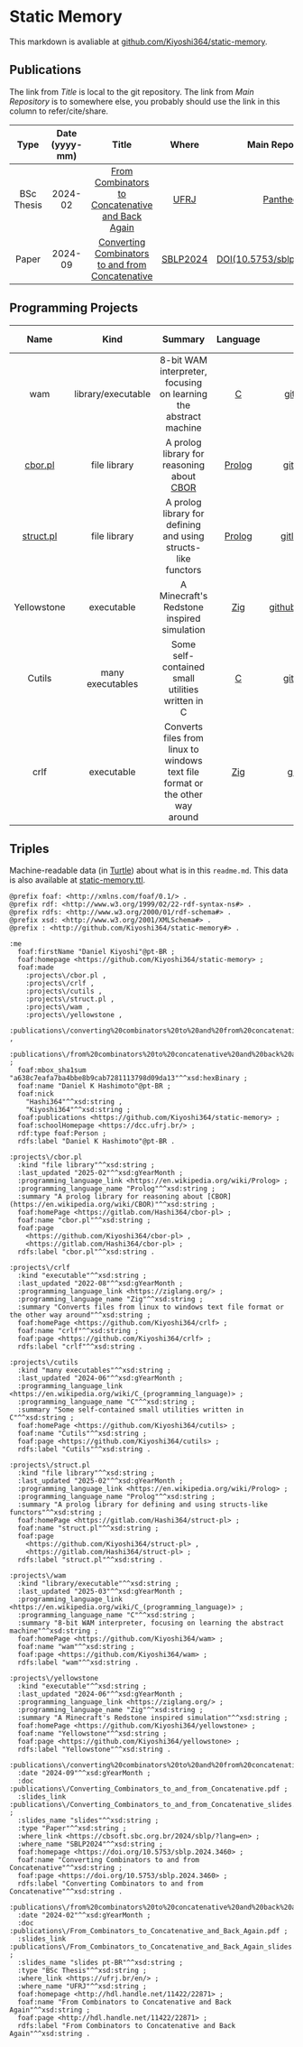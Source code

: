 # Static Memory

This markdown is avaliable at [github.com/Kiyoshi364/static-memory](github.com/Kiyoshi364/static-memory).

## Publications

The link from _Title_ is local to the git repository.
The link from _Main Repository_ is to somewhere else,
you probably should use the link in this column to refer/cite/share.

|Type|Date (yyyy-mm)|Title|Where|Main Repository|Slides|
|:---:|:---:|:---:|:---:|:---:|:---:|
|BSc Thesis|2024-02|[From Combinators to Concatenative and Back Again](./publications/From_Combinators_to_Concatenative_and_Back_Again.pdf)|[UFRJ](https://ufrj.br/en/)|[Pantheon](http://hdl.handle.net/11422/22871)|[slides pt-BR](./publications/From_Combinators_to_Concatenative_and_Back_Again_slides.pdf)|
|Paper|2024-09|[Converting Combinators to and from Concatenative](./publications/Converting_Combinators_to_and_from_Concatenative.pdf)|[SBLP2024](https://cbsoft.sbc.org.br/2024/sblp/?lang=en)|[DOI(10.5753/sblp.2024.3460)](https://doi.org/10.5753/sblp.2024.3460)|[slides](./publications/Converting_Combinators_to_and_from_Concatenative_slides.pdf)|


## Programming Projects

|Name|Kind|Summary|Language|Main Repository|Mirrors|Last Updated|
|:---:|:---:|:---:|:---:|:---:|:---:|:---:|
|wam|library/executable|8-bit WAM interpreter, focusing on learning the abstract machine|[C](https://en.wikipedia.org/wiki/C_(programming_language))|[github.com/Kiyoshi364/wam](https://github.com/Kiyoshi364/wam)|-|2025-03|
|[cbor.pl](https://gitlab.com/Hashi364/cbor-pl/blob/main/cbor.pl)|file library|A prolog library for reasoning about [CBOR](https://en.wikipedia.org/wiki/CBOR)|[Prolog](https://en.wikipedia.org/wiki/Prolog)|[gitlab.com/Hashi364/cbor-pl](https://gitlab.com/Hashi364/cbor-pl)|[github.com/Kiyoshi364/cbor-pl](https://github.com/Kiyoshi364/cbor-pl)|2025-02|
|[struct.pl](https://gitlab.com/Hashi364/struct-pl/blob/main/struct.pl)|file library|A prolog library for defining and using structs-like functors|[Prolog](https://en.wikipedia.org/wiki/Prolog)|[gitlab.com/Hashi364/struct-pl](https://gitlab.com/Hashi364/struct-pl)|[github.com/Kiyoshi364/struct-pl](https://github.com/Kiyoshi364/struct-pl)|2025-02|
|Yellowstone|executable|A Minecraft's Redstone inspired simulation|[Zig](https://ziglang.org/)|[github.com/Kiyoshi364/yellowstone](https://github.com/Kiyoshi364/yellowstone)|-|2024-06|
|Cutils|many executables|Some self-contained small utilities written in C|[C](https://en.wikipedia.org/wiki/C_(programming_language))|[github.com/Kiyoshi364/cutils](https://github.com/Kiyoshi364/cutils)|-|2024-06|
|crlf|executable|Converts files from linux to windows text file format or the other way around|[Zig](https://ziglang.org/)|[github.com/Kiyoshi364/crlf](https://github.com/Kiyoshi364/crlf)|-|2022-08|


## Triples

Machine-readable data (in [Turtle](https://en.wikipedia.org/wiki/Turtle_(syntax)))
about what is in this `readme.md`.
This data is also available at [static-memory.ttl](./static-memory.ttl).

```ttl
@prefix foaf: <http://xmlns.com/foaf/0.1/> .
@prefix rdf: <http://www.w3.org/1999/02/22-rdf-syntax-ns#> .
@prefix rdfs: <http://www.w3.org/2000/01/rdf-schema#> .
@prefix xsd: <http://www.w3.org/2001/XMLSchema#> .
@prefix : <http://github.com/Kiyoshi364/static-memory#> .

:me
  foaf:firstName "Daniel Kiyoshi"@pt-BR ;
  foaf:homepage <https://github.com/Kiyoshi364/static-memory> ;
  foaf:made
    :projects\/cbor.pl ,
    :projects\/crlf ,
    :projects\/cutils ,
    :projects\/struct.pl ,
    :projects\/wam ,
    :projects\/yellowstone ,
    :publications\/converting%20combinators%20to%20and%20from%20concatenative.pdf ,
    :publications\/from%20combinators%20to%20concatenative%20and%20back%20again.pdf ;
  foaf:mbox_sha1sum "a638c7eafa7ba4bbe8b9cab7281113798d09da13"^^xsd:hexBinary ;
  foaf:name "Daniel K Hashimoto"@pt-BR ;
  foaf:nick
    "Hashi364"^^xsd:string ,
    "Kiyoshi364"^^xsd:string ;
  foaf:publications <https://github.com/Kiyoshi364/static-memory> ;
  foaf:schoolHomepage <https://dcc.ufrj.br/> ;
  rdf:type foaf:Person ;
  rdfs:label "Daniel K Hashimoto"@pt-BR .

:projects\/cbor.pl
  :kind "file library"^^xsd:string ;
  :last_updated "2025-02"^^xsd:gYearMonth ;
  :programming_language_link <https://en.wikipedia.org/wiki/Prolog> ;
  :programming_language_name "Prolog"^^xsd:string ;
  :summary "A prolog library for reasoning about [CBOR](https://en.wikipedia.org/wiki/CBOR)"^^xsd:string ;
  foaf:homePage <https://gitlab.com/Hashi364/cbor-pl> ;
  foaf:name "cbor.pl"^^xsd:string ;
  foaf:page
    <https://github.com/Kiyoshi364/cbor-pl> ,
    <https://gitlab.com/Hashi364/cbor-pl> ;
  rdfs:label "cbor.pl"^^xsd:string .

:projects\/crlf
  :kind "executable"^^xsd:string ;
  :last_updated "2022-08"^^xsd:gYearMonth ;
  :programming_language_link <https://ziglang.org/> ;
  :programming_language_name "Zig"^^xsd:string ;
  :summary "Converts files from linux to windows text file format or the other way around"^^xsd:string ;
  foaf:homePage <https://github.com/Kiyoshi364/crlf> ;
  foaf:name "crlf"^^xsd:string ;
  foaf:page <https://github.com/Kiyoshi364/crlf> ;
  rdfs:label "crlf"^^xsd:string .

:projects\/cutils
  :kind "many executables"^^xsd:string ;
  :last_updated "2024-06"^^xsd:gYearMonth ;
  :programming_language_link <https://en.wikipedia.org/wiki/C_(programming_language)> ;
  :programming_language_name "C"^^xsd:string ;
  :summary "Some self-contained small utilities written in C"^^xsd:string ;
  foaf:homePage <https://github.com/Kiyoshi364/cutils> ;
  foaf:name "Cutils"^^xsd:string ;
  foaf:page <https://github.com/Kiyoshi364/cutils> ;
  rdfs:label "Cutils"^^xsd:string .

:projects\/struct.pl
  :kind "file library"^^xsd:string ;
  :last_updated "2025-02"^^xsd:gYearMonth ;
  :programming_language_link <https://en.wikipedia.org/wiki/Prolog> ;
  :programming_language_name "Prolog"^^xsd:string ;
  :summary "A prolog library for defining and using structs-like functors"^^xsd:string ;
  foaf:homePage <https://gitlab.com/Hashi364/struct-pl> ;
  foaf:name "struct.pl"^^xsd:string ;
  foaf:page
    <https://github.com/Kiyoshi364/struct-pl> ,
    <https://gitlab.com/Hashi364/struct-pl> ;
  rdfs:label "struct.pl"^^xsd:string .

:projects\/wam
  :kind "library/executable"^^xsd:string ;
  :last_updated "2025-03"^^xsd:gYearMonth ;
  :programming_language_link <https://en.wikipedia.org/wiki/C_(programming_language)> ;
  :programming_language_name "C"^^xsd:string ;
  :summary "8-bit WAM interpreter, focusing on learning the abstract machine"^^xsd:string ;
  foaf:homePage <https://github.com/Kiyoshi364/wam> ;
  foaf:name "wam"^^xsd:string ;
  foaf:page <https://github.com/Kiyoshi364/wam> ;
  rdfs:label "wam"^^xsd:string .

:projects\/yellowstone
  :kind "executable"^^xsd:string ;
  :last_updated "2024-06"^^xsd:gYearMonth ;
  :programming_language_link <https://ziglang.org/> ;
  :programming_language_name "Zig"^^xsd:string ;
  :summary "A Minecraft's Redstone inspired simulation"^^xsd:string ;
  foaf:homePage <https://github.com/Kiyoshi364/yellowstone> ;
  foaf:name "Yellowstone"^^xsd:string ;
  foaf:page <https://github.com/Kiyoshi364/yellowstone> ;
  rdfs:label "Yellowstone"^^xsd:string .

:publications\/converting%20combinators%20to%20and%20from%20concatenative.pdf
  :date "2024-09"^^xsd:gYearMonth ;
  :doc :publications\/Converting_Combinators_to_and_from_Concatenative.pdf ;
  :slides_link :publications\/Converting_Combinators_to_and_from_Concatenative_slides.pdf ;
  :slides_name "slides"^^xsd:string ;
  :type "Paper"^^xsd:string ;
  :where_link <https://cbsoft.sbc.org.br/2024/sblp/?lang=en> ;
  :where_name "SBLP2024"^^xsd:string ;
  foaf:homepage <https://doi.org/10.5753/sblp.2024.3460> ;
  foaf:name "Converting Combinators to and from Concatenative"^^xsd:string ;
  foaf:page <https://doi.org/10.5753/sblp.2024.3460> ;
  rdfs:label "Converting Combinators to and from Concatenative"^^xsd:string .

:publications\/from%20combinators%20to%20concatenative%20and%20back%20again.pdf
  :date "2024-02"^^xsd:gYearMonth ;
  :doc :publications\/From_Combinators_to_Concatenative_and_Back_Again.pdf ;
  :slides_link :publications\/From_Combinators_to_Concatenative_and_Back_Again_slides.pdf ;
  :slides_name "slides pt-BR"^^xsd:string ;
  :type "BSc Thesis"^^xsd:string ;
  :where_link <https://ufrj.br/en/> ;
  :where_name "UFRJ"^^xsd:string ;
  foaf:homepage <http://hdl.handle.net/11422/22871> ;
  foaf:name "From Combinators to Concatenative and Back Again"^^xsd:string ;
  foaf:page <http://hdl.handle.net/11422/22871> ;
  rdfs:label "From Combinators to Concatenative and Back Again"^^xsd:string .
```
